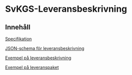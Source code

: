 # SvKGS-Leveransbeskrivning

## Innehåll

[Specifikation](SvKGS-Leveransbeskrivning.md)

[JSON-schema för leveransbeskrivning](leveransbeskrivning_schema_1_0.json)

[Exempel på leveransbeskrivning](P360_5c3ccbc2-d929-4b4d-be31-d642cabb595d.json)

[Exempel på leveranspaket](P360_5c3ccbc2-d929-4b4d-be31-d642cabb595d.zip)
